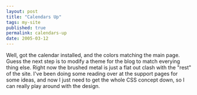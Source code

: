 ```yaml
---
layout: post
title: "Calendars Up"
tags: my-site
published: true
permalink: calendars-up
date: 2005-03-12
---
```


Well, got the calendar installed, and the colors matching the main page.  Guess the next step is to modify a theme for the blog to match everying thing else.  Right now the brushed metal is just a flat out clash with the "rest" of the site.  I've been doing some reading over at the support pages for some ideas, and now I just need to get the whole CSS concept down, so I can really play around with the design.
